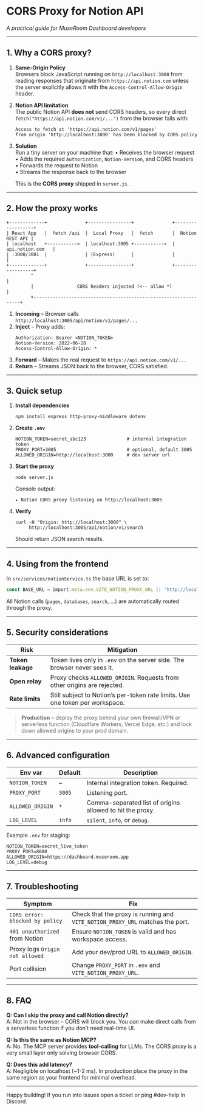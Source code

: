 # CORS Proxy for Notion API  
*A practical guide for MuseRoom Dashboard developers*

---

## 1. Why a CORS proxy?

1. **Same-Origin Policy**  
   Browsers block JavaScript running on `http://localhost:3000` from reading responses that originate from `https://api.notion.com` unless the server explicitly allows it with the `Access-Control-Allow-Origin` header.

2. **Notion API limitation**  
   The public Notion API **does not** send CORS headers, so every direct `fetch("https://api.notion.com/v1/...")` from the browser fails with:

   ```
   Access to fetch at 'https://api.notion.com/v1/pages'
   from origin 'http://localhost:3000' has been blocked by CORS policy
   ```

3. **Solution**  
   Run a tiny server on your machine that:
   • Receives the browser request  
   • Adds the required `Authorization`, `Notion-Version`, and CORS headers  
   • Forwards the request to Notion  
   • Streams the response back to the browser

   This is the **CORS proxy** shipped in `server.js`.

---

## 2. How the proxy works

```text
+-------------+              +----------------+              +------------------+
| React App   |  fetch /api  |  Local Proxy   |  fetch       |  Notion REST API |
| localhost   +----------->  | localhost:3005 +----------->  | api.notion.com   |
| :3000/3001  |              | (Express)      |              |                  |
+-------------+              +----------------+              +------------------+
         ^                                                                 |
         |                CORS headers injected (<-- allow *)              |
         +-----------------------------------------------------------------+
```

1. **Incoming** – Browser calls `http://localhost:3005/api/notion/v1/pages/...`
2. **Inject** – Proxy adds:
   ```http
   Authorization: Bearer <NOTION_TOKEN>
   Notion-Version: 2022-06-28
   Access-Control-Allow-Origin: *
   ```
3. **Forward** – Makes the real request to `https://api.notion.com/v1/...`
4. **Return** – Streams JSON back to the browser, CORS satisfied.

---

## 3. Quick setup

1. **Install dependencies**

   ```
   npm install express http-proxy-middleware dotenv
   ```

2. **Create `.env`**

   ```
   NOTION_TOKEN=secret_abc123               # internal integration token
   PROXY_PORT=3005                          # optional, default 3005
   ALLOWED_ORIGIN=http://localhost:3000     # dev server url
   ```

3. **Start the proxy**

   ```
   node server.js
   ```

   Console output:

   ```
   ▸ Notion CORS proxy listening on http://localhost:3005
   ```

4. **Verify**

   ```
   curl -H "Origin: http://localhost:3000" \
        http://localhost:3005/api/notion/v1/search
   ```

   Should return JSON search results.

---

## 4. Using from the frontend

In `src/services/notionService.ts` the base URL is set to:

```ts
const BASE_URL = import.meta.env.VITE_NOTION_PROXY_URL || "http://localhost:3005/api/notion";
```

All Notion calls (`pages`, `databases`, `search`, …) are automatically routed through the proxy.

---

## 5. Security considerations

| Risk | Mitigation |
|-----|------------|
| **Token leakage** | Token lives only in `.env` on the server side. The browser never sees it. |
| **Open relay** | Proxy checks `ALLOWED_ORIGIN`. Requests from other origins are rejected. |
| **Rate limits** | Still subject to Notion’s per-token rate limits. Use one token per workspace. |

> **Production** – deploy the proxy behind your own firewall/VPN or serverless function (Cloudflare Workers, Vercel Edge, etc.) and lock down allowed origins to your prod domain.

---

## 6. Advanced configuration

| Env var | Default | Description |
|---------|---------|-------------|
| `NOTION_TOKEN` | – | Internal integration token. Required. |
| `PROXY_PORT` | `3005` | Listening port. |
| `ALLOWED_ORIGIN` | `*` | Comma-separated list of origins allowed to hit the proxy. |
| `LOG_LEVEL` | `info` | `silent`, `info`, or `debug`. |

Example `.env` for staging:

```
NOTION_TOKEN=secret_live_token
PROXY_PORT=8080
ALLOWED_ORIGIN=https://dashboard.museroom.app
LOG_LEVEL=debug
```

---

## 7. Troubleshooting

| Symptom | Fix |
|---------|-----|
| `CORS error: blocked by policy` | Check that the proxy is running and `VITE_NOTION_PROXY_URL` matches the port. |
| `401 unauthorized` from Notion | Ensure `NOTION_TOKEN` is valid and has workspace access. |
| Proxy logs `Origin not allowed` | Add your dev/prod URL to `ALLOWED_ORIGIN`. |
| Port collision | Change `PROXY_PORT` in `.env` and `VITE_NOTION_PROXY_URL`. |

---

## 8. FAQ

**Q: Can I skip the proxy and call Notion directly?**  
A: Not in the browser – CORS will block you. You *can* make direct calls from a serverless function if you don’t need real-time UI.

**Q: Is this the same as Notion MCP?**  
A: No. The MCP server provides **tool-calling** for LLMs. The CORS proxy is a very small layer only solving browser CORS.

**Q: Does this add latency?**  
A: Negligible on localhost (~1-2 ms). In production place the proxy in the same region as your frontend for minimal overhead.

---

Happy building! If you run into issues open a ticket or ping #dev-help in Discord.

